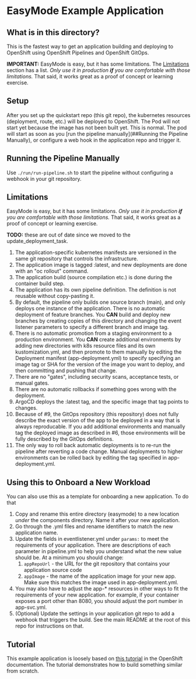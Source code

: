 # EasyMode Example Application

## What is in this directory?
This is the fastest way to get an application building and deploying to  OpenShift using OpenShift Pipelines and OpenShift GitOps.

**IMPORTANT:** EasyMode is easy, but it has some limitations. The [Limitations](#Limitations) section has a list.
*Only use it in production **if** you are comfortable with those limitations.*
That said, it works great as a proof of concept or learning exercise.

## Setup
After you set up the quickstart repo (this git repo), the kubernetes resources (deployment, route, etc.) will be
deployed to OpenShift. The Pod will not start yet because the image has not been built yet. This is normal.
The pod will start as soon as you [run the pipeline manually](##Running the Pipeline Manually),
or configure a web hook in the application repo and trigger it.

## Running the Pipeline Manually
Use `./run/run-pipeline.sh` to start the pipeline without configuring a webhook in your git repository.

## Limitations

EasyMode is easy, but it has some limitations. *Only use it in production **if** you are comfortable with those limitations.*
That said, it works great as a proof of concept or learning exercise.

**TODO:** these are out of date since we moved to the update_deployment_task.

1. The application-specific kubernetes manifests are versioned in the same git repository that controls the infrastructure.
2. The application image is tagged :latest, and new deployments are done with an "oc rollout" command.
3. The application build (source compilation etc.) is done during the container build step.
4. The application has its own pipeline definition. The definition is not reusable without copy-pasting it.
5. By default, the pipeline only builds one source branch (main), and only deploys one instance of the application. There is no automatic deployment of feature branches. You **CAN** build and deploy new branches by creating copies of this directory and changing the event listener parameters to specify a different branch and image tag.
6. There is no automatic promotion from a staging environment to a production environment. You **CAN** create additional environments by adding new directories with k8s resource files and its own kustomization.yml, and then promote to them manually by editing the Deployment manifest (app-deployment.yml) to specify specifying an image tag or SHA for the version of the image you want to deploy, and then committing and pushing that change.
7. There are no "gates", including security scans, acceptance tests, or manual gates.
8. There are no automatic rollbacks if something goes wrong with the deployment.
9. ArgoCD deploys the :latest tag, and the specific image that tag points to changes.
10. Because of #9, the GitOps repository (this repository) does not fully describe the exact version of the app to be deployed in a way that is always reproducable. If you add additional environments and manually tag the deployed image as described in #6, those environments will be fully described by the GitOps definitions.
11. The only way to roll back automatic deployments is to re-run the pipeline after reverting a code change. Manual deployments to higher environments can be rolled back by editing the tag specified in app-deployment.yml.

## Using this to Onboard a New Workload
You can also use this as a template for onboarding a new application. To do that
1. Copy and rename this entire directory (easymode) to a new location *under* the components directory. Name it after your new application.
2. Go through the .yml files and rename identifiers to match the new application name.
3. Update the fields in eventlistener.yml under `params:` to meet the requirements of your application. 
   There are descriptions of each parameter in pipeline.yml to help you understand what the new value 
   should be. At a minimum you should change:
   1. `appRepoUrl` - the URL for the git repository that contains your application source code
   2. `appImage` - the name of the application image for your new app. Make sure this matches the image used in 
   app-deployment.yml.
4. You may also have to adjust the app-* resources in other ways to fit the requirements of your new application.
   for example, if your container exposes a port other than 8080, you should adjust the port number in app-svc.yml.
5. (Optional) Update the settings in your application git repo to add a webhook that triggers the build.
   See the main README at the root of this repo for instructions on that.

## Tutorial
This example application is loosely based on 
[this tutorial](https://docs.openshift.com/container-platform/4.9/cicd/pipelines/creating-applications-with-cicd-pipelines.html#assembling-a-pipeline_creating-applications-with-cicd-pipelines) in the OpenShift documentation.
The tutorial demonstrates how to build something similar from scratch.
